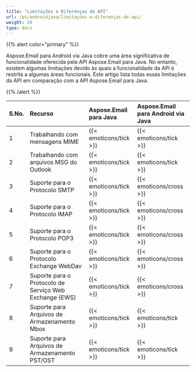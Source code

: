 ```yaml
---
title: "Limitações e Diferenças de API"
url: /pt/androidjava/limitações-e-diferenças-de-api/
weight: 20
type: docs
---
```


{{% alert color="primary" %}} 

Aspose.Email para Android via Java cobre uma área significativa de funcionalidade oferecida pela API Aspose.Email para Java. No entanto, existem algumas limitações devido às quais a funcionalidade da API é restrita a algumas áreas funcionais. Este artigo lista todas essas limitações da API em comparação com a API Aspose.Email para Java.

{{% /alert %}} 

|**S.No.**|**Recurso**|**Aspose.Email para Java**|**Aspose.Email para Android via Java**|
| :- | :- | :- | :- |
|1|Trabalhando com mensagens MIME|{{< emoticons/tick >}}|{{< emoticons/tick >}}|
|2|Trabalhando com arquivos MSG do Outlook|{{< emoticons/tick >}}|{{< emoticons/tick >}}|
|3|Suporte para o Protocolo SMTP|{{< emoticons/tick >}}|{{< emoticons/cross >}}|
|4|Suporte para o Protocolo IMAP|{{< emoticons/tick >}}|{{< emoticons/cross >}}|
|5|Suporte para o Protocolo POP3|{{< emoticons/tick >}}|{{< emoticons/cross >}}|
|6|Suporte para o Protocolo Exchange WebDav|{{< emoticons/tick >}}|{{< emoticons/cross >}}|
|7|Suporte para o Protocolo de Serviço Web Exchange (EWS)|{{< emoticons/tick >}}|{{< emoticons/cross >}}|
|8|Suporte para Arquivos de Armazenamento Mbox|{{< emoticons/tick >}}|{{< emoticons/tick >}}|
|9|Suporte para Arquivos de Armazenamento PST/OST|{{< emoticons/tick >}}|{{< emoticons/tick >}}|
